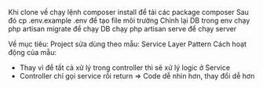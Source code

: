 Khi clone về chạy lệnh
composer install
để tải các package composer
Sau đó cp .env.example .env để tạo file môi trường
Chỉnh lại DB trong env
chạy php artisan migrate để chạy DB
chạy php artisan serve để chạy server

Về mục tiêu:
Project sửa dùng theo mẫu: Service Layer Pattern
Cách hoạt động của mẫu:

-   Thay vì để tất cả xử lý trong controller thì sẽ xử lý logic ở Service
-   Controller chỉ gọi service rồi return
    => Code dễ nhìn hơn, thay đổi dễ hơn
